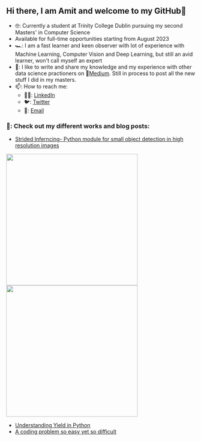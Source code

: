## Hi there, I am Amit and welcome to my GitHub👋

* 🤓: Currently a student at Trinity College Dublin pursuing my second Masters' in Computer Science
* Available for full-time opportunities starting from August 2023
* 🏎: I am a fast learner and keen observer with lot of experience with Machine Learning, Computer Vision and Deep Learning, but still an avid learner, won't call myself an expert
* 📝: I like to write and share my knowledge and my experience with other data science practioners on 📓[Medium](https://amitamola.medium.com/). Still in process to post all the new stuff I did in my masters.
* 📫: How to reach me: 
    * 👨‍💼: [LinkedIn](https://www.linkedin.com/in/amitamola/)
    * 🐦: [Twitter](https://twitter.com/amit_amola)
    * 📧: [Email](mailto:amitamola.dun@gmail.com)

### 🎯: Check out my different works and blog posts:

   * [Strided Inferncing- Python module for small object detection in high resolution images](https://github.com/Bridgei2i/strided_inference)
  <p float="center">
    <img src="https://github.com/Bridgei2i/strided_inference/blob/master/images/result_without_strided.jpg"  width="350">
    <img src="https://github.com/Bridgei2i/strided_inference/blob/master/images/result_with_strided.jpg"  width="350">
  </p>

   * [Understanding Yield in Python](https://amitamola.medium.com/understanding-yield-in-python-b11e7e23d674)
   * [A coding problem so easy yet so difficult](https://amitamola.medium.com/a-problem-so-easy-yet-so-difficult-d46c347531d1)
